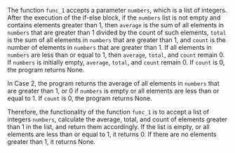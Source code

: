 The function `func_1` accepts a parameter `numbers`, which is a list of integers. After the execution of the if-else block, if the `numbers` list is not empty and contains elements greater than 1, then `average` is the sum of all elements in `numbers` that are greater than 1 divided by the count of such elements, `total` is the sum of all elements in `numbers` that are greater than 1, and `count` is the number of elements in `numbers` that are greater than 1. If all elements in `numbers` are less than or equal to 1, then `average`, `total`, and `count` remain 0. If `numbers` is initially empty, `average`, `total`, and `count` remain 0. If `count` is 0, the program returns None.

In Case 2, the program returns the average of all elements in `numbers` that are greater than 1, or 0 if `numbers` is empty or all elements are less than or equal to 1. If `count` is 0, the program returns None.

Therefore, the functionality of the function `func_1` is to accept a list of integers `numbers`, calculate the average, total, and count of elements greater than 1 in the list, and return them accordingly. If the list is empty, or all elements are less than or equal to 1, it returns 0. If there are no elements greater than 1, it returns None.